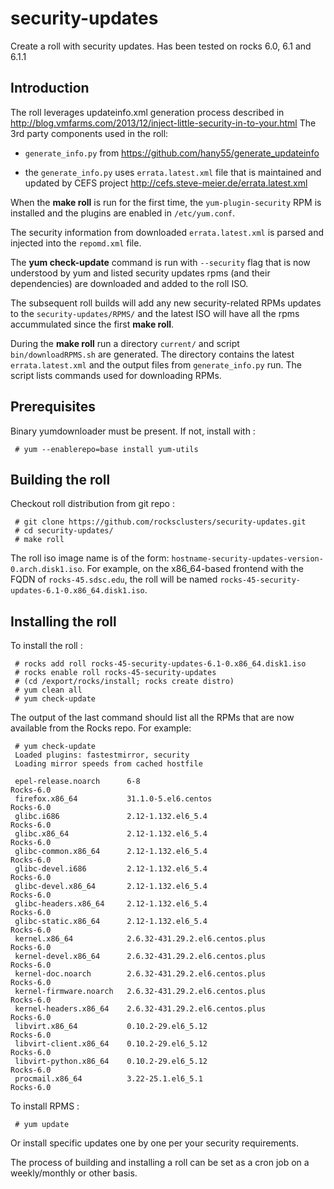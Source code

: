 security-updates
================

Create a roll with security updates.  Has been tested on rocks 6.0, 6.1 and 6.1.1

Introduction
--------------
The roll leverages updateinfo.xml generation process described in
http://blog.vmfarms.com/2013/12/inject-little-security-in-to-your.html
The 3rd party components used in the roll:
 
+ ``generate_info.py`` from https://github.com/hany55/generate_updateinfo

+ the ``generate_info.py`` uses ``errata.latest.xml`` file that is maintained and updated 
  by CEFS project http://cefs.steve-meier.de/errata.latest.xml

When the **make roll** is run for the first time, the ``yum-plugin-security`` RPM is installed
and the plugins are enabled in ``/etc/yum.conf``.

The security information from downloaded ``errata.latest.xml`` is parsed and injected into
the ``repomd.xml`` file.  

The **yum check-update** command is run with ``--security`` flag that is now understood by yum
and listed security updates rpms (and their dependencies) are downloaded and added to the roll ISO.

The subsequent roll builds will add any new security-related RPMs updates to the ``security-updates/RPMS/`` 
and the latest ISO will have all the rpms accummulated since the first **make roll**.

During the **make roll** run a directory ``current/``  and script ``bin/downloadRPMS.sh`` are generated.
The directory contains the latest ``errata.latest.xml``  and the output files from ``generate_info.py`` run. 
The script lists commands used for downloading RPMs. 


Prerequisites
--------------

Binary yumdownloader must be present. If not, install with :

     # yum --enablerepo=base install yum-utils

Building the roll
-----------------

Checkout roll distribution from git repo :

     # git clone https://github.com/rocksclusters/security-updates.git  
     # cd security-updates/  
     # make roll

The roll iso image name is of the form: ``hostname-security-updates-version-0.arch.disk1.iso``. 
For example, on the x86_64-based frontend with the FQDN of ``rocks-45.sdsc.edu``, the roll 
will be named ``rocks-45-security-updates-6.1-0.x86_64.disk1.iso``.


Installing the roll
---------------------

To install the roll :  

     # rocks add roll rocks-45-security-updates-6.1-0.x86_64.disk1.iso
     # rocks enable roll rocks-45-security-updates   
     # (cd /export/rocks/install; rocks create distro)  
     # yum clean all  
     # yum check-update  


The output of the last command should list all the RPMs that are now available from the Rocks repo.
For example:   

     # yum check-update
     Loaded plugins: fastestmirror, security
     Loading mirror speeds from cached hostfile

     epel-release.noarch      6-8                                     Rocks-6.0
     firefox.x86_64           31.1.0-5.el6.centos                     Rocks-6.0
     glibc.i686               2.12-1.132.el6_5.4                      Rocks-6.0
     glibc.x86_64             2.12-1.132.el6_5.4                      Rocks-6.0
     glibc-common.x86_64      2.12-1.132.el6_5.4                      Rocks-6.0
     glibc-devel.i686         2.12-1.132.el6_5.4                      Rocks-6.0
     glibc-devel.x86_64       2.12-1.132.el6_5.4                      Rocks-6.0
     glibc-headers.x86_64     2.12-1.132.el6_5.4                      Rocks-6.0
     glibc-static.x86_64      2.12-1.132.el6_5.4                      Rocks-6.0
     kernel.x86_64            2.6.32-431.29.2.el6.centos.plus         Rocks-6.0
     kernel-devel.x86_64      2.6.32-431.29.2.el6.centos.plus         Rocks-6.0
     kernel-doc.noarch        2.6.32-431.29.2.el6.centos.plus         Rocks-6.0
     kernel-firmware.noarch   2.6.32-431.29.2.el6.centos.plus         Rocks-6.0
     kernel-headers.x86_64    2.6.32-431.29.2.el6.centos.plus         Rocks-6.0
     libvirt.x86_64           0.10.2-29.el6_5.12                      Rocks-6.0
     libvirt-client.x86_64    0.10.2-29.el6_5.12                      Rocks-6.0
     libvirt-python.x86_64    0.10.2-29.el6_5.12                      Rocks-6.0
     procmail.x86_64          3.22-25.1.el6_5.1                       Rocks-6.0
     
To install RPMS :

     # yum update  

Or install specific updates one by one per your security requirements.

The process of building and installing a roll  can be set as a cron job on a weekly/monthly
or other basis. 
